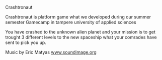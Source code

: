 Crashtronaut

Crashtronaut is platform game what we developed during our summer semester Gamecamp in tampere university of applied sciences

You have crashed to the unknown alien planet and your mission is to get trought 3 different levels to the new spaceship what your comrades have sent to pick you up.

Music by Eric Matyas
www.soundimage.org
